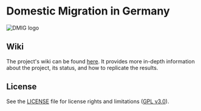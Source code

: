 # Domestic Migration in Germany

![DMIG logo](https://git.sbg.ac.at/s1093093/dmig/-/raw/main/display_images/dmig.png)

## Wiki

The project's wiki can be found [here](asdf). It provides more in-depth information about the project, its status, and how to replicate the results.

## License

See the [LICENSE](https://git.sbg.ac.at/s1093093/dmig/-/blob/main/LICENSE) file for license rights and limitations ([GPL v3.0](https://www.gnu.org/licenses/gpl-3.0.en.html)).